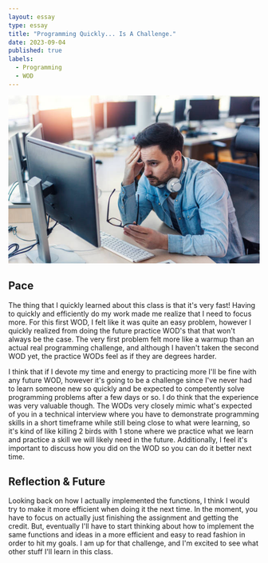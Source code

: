 ```yaml
---
layout: essay
type: essay
title: "Programming Quickly... Is A Challenge."
date: 2023-09-04
published: true
labels:
  - Programming
  - WOD
---
```


<img src="../images/stress.jpg">

## Pace

The thing that I quickly learned about this class is that it's very fast! Having to quickly and efficiently do my work made me realize that I need to focus more. For this first WOD, I felt like it was quite an easy problem, however I quickly realized from doing the future practice WOD's that that won't always be the case. The very first problem felt more like a warmup than an actual real programming challenge, and although I haven't taken the second WOD yet, the practice WODs feel as if they are degrees harder.

I think that if I devote my time and energy to practicing more I'll be fine with any future WOD, however it's going to be a challenge since I've never had to learn someone new so quickly and be expected to competently solve programming problems after a few days or so. I do think that the experience was very valuable though. The WODs very closely mimic what's expected of you in a technical interview where you have to demonstrate programming skills in a short timeframe while still being close to what were learning, so it's kind of like killing 2 birds with 1 stone where we practice what we learn and practice a skill we will likely need in the future. Additionally, I feel it's important to discuss how you did on the WOD so you can do it better next time.

## Reflection & Future

Looking back on how I actually implemented the functions, I think I would try to make it more efficient when doing it the next time. In the moment, you have to focus on actually just finishing the assignment and getting the credit. But, eventually I'll have to start thinking about how to implement the same functions and ideas in a more efficient and easy to read fashion in order to hit my goals. I am up for that challenge, and I'm excited to see what other stuff I'll learn in this class.
